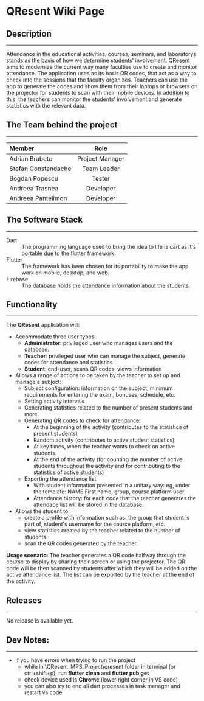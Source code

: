 # QResent Wiki Page

## Description
---
  Attendance in the educational activities, courses, seminars, and laboratorys stands as the basis of how we determine students' involvement.
QResent aims to modernize the current way many faculties use to create and monitor attendance. The application uses as its basis QR codes, that act as a way to check into the sessions that the faculty organizes. Teachers can use the app to generate the codes and show them from their laptops or browsers on the projector for students to scan with their mobile devices. In addition to this, the teachers can monitor the students' involvement and generate statistics with the relevant data.


## The Team behind the project
---

| Member              | Role                  |
| :---                |    :----:             |
| Adrian Brabete      | Project Manager       |
| Stefan Constandache | Team Leader           |
| Bogdan Popescu      | Tester                |
| Andreea Trasnea     | Developer             |
| Andreea Pantelimon  | Developer             |

## The Software Stack 
---
<dl>
  <dt>Dart</dt>
  <dd>The programming language used to bring the idea to life is dart as it's portable due to the flutter framework.</dd>
  <dt>Flutter</dt>
  <dd>The framework has been chosen for its portability to make the app work on mobile, desktop, and web.</dd>
  <dt>Firebase</dt>
  <dd>The database holds the attendance information about the students.</dd>
</dl>

## Functionality
---

The **QResent** application will:

- Accommodate three user types:
  - **Administrator**:  privileged user who manages users and the database.
  - **Teacher**:        privileged user who can manage the subject, generate codes for attendance and statistics
  - **Student**:        end-user, scans QR codes, views information 
- Allows a range of actions to be taken by the teacher to set up and manage a subject:
  - Subject configuration: information on the subject, minimum requirements for entering the exam, bonuses, schedule, etc.
  - Setting activity intervals
  - Generating statistics related to the number of present students and more.
  - Generating QR codes to check for attendance:
    - At the beginning of the activity (contributes to the statistics of present students)
    - Random activity (contributes to active student statistics)
    - At key times, when the teacher wants to check on active students.
    - At the end of the activity (for counting the number of active students throughout the activity and for contributing to the statistics of active students)
  - Exporting the attendance list
    - With student information presented in a unitary way: eg, under the template: NAME First name, group, course platform user
    - Attendance history: for each code that the teacher generates the attendace list will be stored in the database.
- Allows the student to:
  - create a profile with information such as: the group that student is part of, student's username for the course platform, etc.
  - view statistics created by the teacher related to the number of students.
  - scan the QR codes generated by the teacher.

**Usage scenario**: The teacher generates a QR code halfway through the course to display by sharing their screen or using the projector. The QR code will be then scanned by students after which they will be added on the active attendance list. The list can be exported by the teacher at the end of the activity.

## Releases
---
No release is available yet.

## Dev Notes:
---
  - If you have errors when trying to run the project
    - while in \QResent_MPS_Project\qresent folder in terminal (or ctrl+shift+p), run **flutter clean** and **flutter pub get**
    - check device used is **Chrome** (lower right corner in VS code)
    - you can also try to end all dart processes in task manager and restart vs code 
